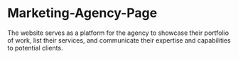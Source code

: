 # Marketing-Agency-Page
The website serves as a platform for the agency to showcase their portfolio of work, list their services, and communicate their expertise and capabilities to potential clients. 
